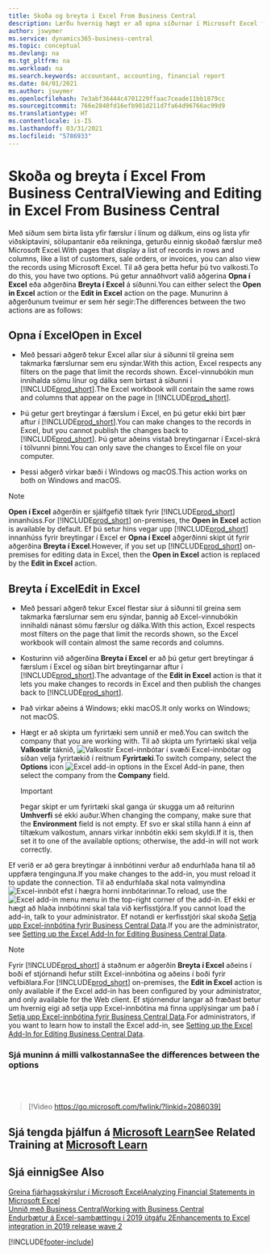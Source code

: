 ```yaml
---
title: Skoða og breyta í Excel From Business Central
description: Lærðu hvernig hægt er að opna síðurnar í Microsoft Excel frá Business Central til að fá betri gagnagreiningar.
author: jswymer
ms.service: dynamics365-business-central
ms.topic: conceptual
ms.devlang: na
ms.tgt_pltfrm: na
ms.workload: na
ms.search.keywords: accountant, accounting, financial report
ms.date: 04/01/2021
ms.author: jswymer
ms.openlocfilehash: 7e3abf36444c4701229ffaac7ceade11bb1879cc
ms.sourcegitcommit: 766e2840fd16efb901d211d7fa64d96766ac99d9
ms.translationtype: HT
ms.contentlocale: is-IS
ms.lasthandoff: 03/31/2021
ms.locfileid: "5786933"
---
```

# <a name="viewing-and-editing-in-excel-from-business-central"></a><span data-ttu-id="2eb24-103">Skoða og breyta í Excel From Business Central</span><span class="sxs-lookup"><span data-stu-id="2eb24-103">Viewing and Editing in Excel From Business Central</span></span>

<span data-ttu-id="2eb24-104">Með síðum sem birta lista yfir færslur í línum og dálkum, eins og lista yfir viðskiptavini, sölupantanir eða reikninga, geturðu einnig skoðað færslur með Microsoft Excel.</span><span class="sxs-lookup"><span data-stu-id="2eb24-104">With pages that display a list of records in rows and columns, like a list of customers, sale orders, or invoices, you can also view the records using Microsoft Excel.</span></span> <span data-ttu-id="2eb24-105">Til að gera þetta hefur þú tvo valkosti.</span><span class="sxs-lookup"><span data-stu-id="2eb24-105">To do this, you have two options.</span></span> <span data-ttu-id="2eb24-106">Þú getur annaðhvort valið aðgerina **Opna í Excel** eða aðgerðina **Breyta í Excel** á síðunni.</span><span class="sxs-lookup"><span data-stu-id="2eb24-106">You can either select the **Open in Excel** action or the **Edit in Excel** action on the page.</span></span> <span data-ttu-id="2eb24-107">Munurinn á aðgerðunum tveimur er sem hér segir:</span><span class="sxs-lookup"><span data-stu-id="2eb24-107">The differences between the two actions are as follows:</span></span>  

## <a name="open-in-excel"></a><span data-ttu-id="2eb24-108">Opna í Excel</span><span class="sxs-lookup"><span data-stu-id="2eb24-108">Open in Excel</span></span>

- <span data-ttu-id="2eb24-109">Með þessari aðgerð tekur Excel allar síur á síðunni til greina sem takmarka færslurnar sem eru sýndar.</span><span class="sxs-lookup"><span data-stu-id="2eb24-109">With this action, Excel respects any filters on the page that limit the records shown.</span></span> <span data-ttu-id="2eb24-110">Excel-vinnubókin mun innihalda sömu línur og dálka sem birtast á síðunni í [!INCLUDE[prod_short](includes/prod_short.md)].</span><span class="sxs-lookup"><span data-stu-id="2eb24-110">The Excel workbook will contain the same rows and columns that appear on the page in [!INCLUDE[prod_short](includes/prod_short.md)].</span></span>

- <span data-ttu-id="2eb24-111">Þú getur gert breytingar á færslum í Excel, en þú getur ekki birt þær aftur í [!INCLUDE[prod_short](includes/prod_short.md)].</span><span class="sxs-lookup"><span data-stu-id="2eb24-111">You can make changes to the records in Excel, but you cannot publish the changes back to [!INCLUDE[prod_short](includes/prod_short.md)].</span></span> <span data-ttu-id="2eb24-112">Þú getur aðeins vistað breytingarnar í Excel-skrá í tölvunni þinni.</span><span class="sxs-lookup"><span data-stu-id="2eb24-112">You can only save the changes to Excel file on your computer.</span></span>

- <span data-ttu-id="2eb24-113">Þessi aðgerð virkar bæði í Windows og macOS.</span><span class="sxs-lookup"><span data-stu-id="2eb24-113">This action works on both on Windows and macOS.</span></span>

> [!NOTE]
> <span data-ttu-id="2eb24-114">**Open í Excel** aðgerðin er sjálfgefið tiltæk fyrir [!INCLUDE[prod_short](includes/prod_short.md)] innanhúss.</span><span class="sxs-lookup"><span data-stu-id="2eb24-114">For [!INCLUDE[prod_short](includes/prod_short.md)] on-premises, the **Open in Excel** action is available by default.</span></span> <span data-ttu-id="2eb24-115">Ef þú setur hins vegar upp [!INCLUDE[prod_short](includes/prod_short.md)] innanhúss fyrir breytingar í Excel er **Opna í Excel** aðgerðinni skipt út fyrir aðgerðina **Breyta í Excel**.</span><span class="sxs-lookup"><span data-stu-id="2eb24-115">However, if you set up [!INCLUDE[prod_short](includes/prod_short.md)] on-premises for editing data in Excel, then the **Open in Excel** action is replaced by the **Edit in Excel** action.</span></span>

## <a name="edit-in-excel"></a><span data-ttu-id="2eb24-116">Breyta í Excel</span><span class="sxs-lookup"><span data-stu-id="2eb24-116">Edit in Excel</span></span>

- <span data-ttu-id="2eb24-117">Með þessari aðgerð tekur Excel flestar síur á síðunni til greina sem takmarka færslurnar sem eru sýndar, þannig að Excel-vinnubókin innihaldi nánast sömu færslur og dálka.</span><span class="sxs-lookup"><span data-stu-id="2eb24-117">With this action, Excel respects most filters on the page that limit the records shown, so the Excel workbook will contain almost the same records and columns.</span></span>

- <span data-ttu-id="2eb24-118">Kosturinn við aðgerðina **Breyta í Excel** er að þú getur gert breytingar á færslum í Excel og síðan birt breytingarnar aftur í [!INCLUDE[prod_short](includes/prod_short.md)].</span><span class="sxs-lookup"><span data-stu-id="2eb24-118">The advantage of the **Edit in Excel** action is that it lets you make changes to records in Excel and then publish the changes back to [!INCLUDE[prod_short](includes/prod_short.md)].</span></span>

- <span data-ttu-id="2eb24-119">Það virkar aðeins á Windows; ekki macOS.</span><span class="sxs-lookup"><span data-stu-id="2eb24-119">It only works on Windows; not macOS.</span></span>

- <span data-ttu-id="2eb24-120">Hægt er að skipta um fyrirtæki sem unnið er með.</span><span class="sxs-lookup"><span data-stu-id="2eb24-120">You can switch the company that you are working with.</span></span> <span data-ttu-id="2eb24-121">Til að skipta um fyrirtæki skal velja **Valkostir** táknið, ![Valkostir Excel-innbótar](media/cogwheel.png "Valkostir Excel-innbótar") í svæði Excel-innbótar og síðan velja fyrirtækið í reitnum **Fyrirtæki**.</span><span class="sxs-lookup"><span data-stu-id="2eb24-121">To switch company, select the **Options** icon ![Excel add-in options](media/cogwheel.png "Excel add-in options") in the Excel Add-in pane, then select the company from the **Company** field.</span></span>  

    > [!IMPORTANT]
    > <span data-ttu-id="2eb24-122">Þegar skipt er um fyrirtæki skal ganga úr skugga um að reiturinn **Umhverfi** sé ekki auður.</span><span class="sxs-lookup"><span data-stu-id="2eb24-122">When changing the company, make sure that the **Environment** field is not empty.</span></span> <span data-ttu-id="2eb24-123">Ef svo er skal stilla hann á einn af tiltækum valkostum, annars virkar innbótin ekki sem skyldi.</span><span class="sxs-lookup"><span data-stu-id="2eb24-123">If it is, then set it to one of the available options; otherwise, the add-in will not work correctly.</span></span>  

<span data-ttu-id="2eb24-124">Ef verið er að gera breytingar á innbótinni verður að endurhlaða hana til að uppfæra tenginguna.</span><span class="sxs-lookup"><span data-stu-id="2eb24-124">If you make changes to the add-in, you must reload it to update the connection.</span></span> <span data-ttu-id="2eb24-125">Til að endurhlaða skal nota valmyndina ![Excel-innbót](media/excel-addin-menu.png "Valkostir Excel-innbótar") efst í hægra horni innbótarinnar.</span><span class="sxs-lookup"><span data-stu-id="2eb24-125">To reload, use the ![Excel add-in menu](media/excel-addin-menu.png "Excel add-in menu") menu in the top-right corner of the add-in.</span></span> <span data-ttu-id="2eb24-126">Ef ekki er hægt að hlaða innbótinni skal tala við kerfisstjóra.</span><span class="sxs-lookup"><span data-stu-id="2eb24-126">If you cannot load the add-in, talk to your administrator.</span></span> <span data-ttu-id="2eb24-127">Ef notandi er kerfisstjóri skal skoða [Setja upp Excel-innbótina fyrir Business Central Data](/dynamics365/business-central/dev-itpro/administration/configuring-excel-addin).</span><span class="sxs-lookup"><span data-stu-id="2eb24-127">If you are the administrator, see [Setting up the Excel Add-In for Editing Business Central Data](/dynamics365/business-central/dev-itpro/administration/configuring-excel-addin).</span></span>

> [!NOTE]
> <span data-ttu-id="2eb24-128">Fyrir [!INCLUDE[prod_short](includes/prod_short.md)] á staðnum er aðgerðin **Breyta í Excel** aðeins í boði ef stjórnandi hefur stillt Excel-innbótina og aðeins í boði fyrir vefbiðlara.</span><span class="sxs-lookup"><span data-stu-id="2eb24-128">For [!INCLUDE[prod_short](includes/prod_short.md)] on-premises, the **Edit in Excel** action is only available if the Excel add-in has been configured by your administrator, and only available for the Web client.</span></span> <span data-ttu-id="2eb24-129">Ef stjórnendur langar að fræðast betur um hvernig eigi að setja upp Excel-innbótina má finna upplýsingar um það í [Setja upp Excel-innbótina fyrir Business Central Data](/dynamics365/business-central/dev-itpro/administration/configuring-excel-addin).</span><span class="sxs-lookup"><span data-stu-id="2eb24-129">For administrators, if you want to learn how to install the Excel add-in, see [Setting up the Excel Add-In for Editing Business Central Data](/dynamics365/business-central/dev-itpro/administration/configuring-excel-addin).</span></span>

### <a name="see-the-differences-between-the-options"></a><span data-ttu-id="2eb24-130">Sjá muninn á milli valkostanna</span><span class="sxs-lookup"><span data-stu-id="2eb24-130">See the differences between the options</span></span>
<br><br>  

> [!Video https://go.microsoft.com/fwlink/?linkid=2086039]

## <a name="see-related-training-at-microsoft-learn"></a><span data-ttu-id="2eb24-131">Sjá tengda þjálfun á [Microsoft Learn](/learn/modules/configure-powerbi-excel-dynamics-365-business-central/index)</span><span class="sxs-lookup"><span data-stu-id="2eb24-131">See Related Training at [Microsoft Learn](/learn/modules/configure-powerbi-excel-dynamics-365-business-central/index)</span></span>

## <a name="see-also"></a><span data-ttu-id="2eb24-132">Sjá einnig</span><span class="sxs-lookup"><span data-stu-id="2eb24-132">See Also</span></span>

[<span data-ttu-id="2eb24-133">Greina fjárhagsskýrslur í Microsoft Excel</span><span class="sxs-lookup"><span data-stu-id="2eb24-133">Analyzing Financial Statements in Microsoft Excel</span></span>](finance-analyze-excel.md)  
[<span data-ttu-id="2eb24-134">Unnið með Business Central</span><span class="sxs-lookup"><span data-stu-id="2eb24-134">Working with Business Central</span></span>](ui-work-product.md)  
[<span data-ttu-id="2eb24-135">Endurbætur á Excel-samþættingu í 2019 útgáfu 2</span><span class="sxs-lookup"><span data-stu-id="2eb24-135">Enhancements to Excel integration in 2019 release wave 2</span></span>](/dynamics365-release-plan/2019wave2/dynamics365-business-central/enhancements-excel-integration)  


[!INCLUDE[footer-include](includes/footer-banner.md)]